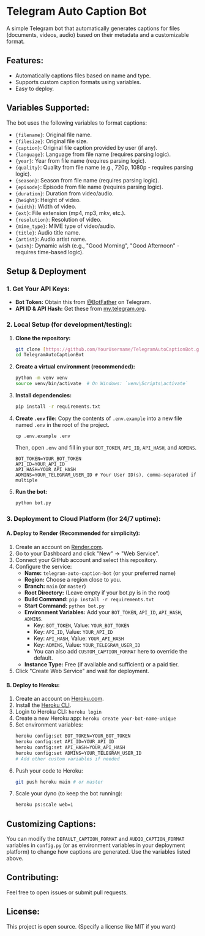 # Telegram Auto Caption Bot

A simple Telegram bot that automatically generates captions for files (documents, videos, audio) based on their metadata and a customizable format.

## Features:
* Automatically captions files based on name and type.
* Supports custom caption formats using variables.
* Easy to deploy.

## Variables Supported:
The bot uses the following variables to format captions:
* `{filename}`: Original file name.
* `{filesize}`: Original file size.
* `{caption}`: Original file caption provided by user (if any).
* `{language}`: Language from file name (requires parsing logic).
* `{year}`: Year from file name (requires parsing logic).
* `{quality}`: Quality from file name (e.g., 720p, 1080p - requires parsing logic).
* `{season}`: Season from file name (requires parsing logic).
* `{episode}`: Episode from file name (requires parsing logic).
* `{duration}`: Duration from video/audio.
* `{height}`: Height of video.
* `{width}`: Width of video.
* `{ext}`: File extension (mp4, mp3, mkv, etc.).
* `{resolution}`: Resolution of video.
* `{mime_type}`: MIME type of video/audio.
* `{title}`: Audio title name.
* `{artist}`: Audio artist name.
* `{wish}`: Dynamic wish (e.g., "Good Morning", "Good Afternoon" - requires time-based logic).

## Setup & Deployment

### 1. Get Your API Keys:
* **Bot Token:** Obtain this from [@BotFather](https://t.me/BotFather) on Telegram.
* **API ID & API Hash:** Get these from [my.telegram.org](https://my.telegram.org/).

### 2. Local Setup (for development/testing):

1.  **Clone the repository:**
    ```bash
    git clone [https://github.com/YourUsername/TelegramAutoCaptionBot.git](https://github.com/YourUsername/TelegramAutoCaptionBot.git)
    cd TelegramAutoCaptionBot
    ```
2.  **Create a virtual environment (recommended):**
    ```bash
    python -m venv venv
    source venv/bin/activate  # On Windows: `venv\Scripts\activate`
    ```
3.  **Install dependencies:**
    ```bash
    pip install -r requirements.txt
    ```
4.  **Create `.env` file:**
    Copy the contents of `.env.example` into a new file named `.env` in the root of the project.
    ```
    cp .env.example .env
    ```
    Then, open `.env` and fill in your `BOT_TOKEN`, `API_ID`, `API_HASH`, and `ADMINS`.
    ```
    BOT_TOKEN=YOUR_BOT_TOKEN
    API_ID=YOUR_API_ID
    API_HASH=YOUR_API_HASH
    ADMINS=YOUR_TELEGRAM_USER_ID # Your User ID(s), comma-separated if multiple
    ```
5.  **Run the bot:**
    ```bash
    python bot.py
    ```

### 3. Deployment to Cloud Platform (for 24/7 uptime):

#### **A. Deploy to Render (Recommended for simplicity):**

1.  Create an account on [Render.com](https://render.com/).
2.  Go to your Dashboard and click "New" -> "Web Service".
3.  Connect your GitHub account and select this repository.
4.  Configure the service:
    * **Name:** `telegram-auto-caption-bot` (or your preferred name)
    * **Region:** Choose a region close to you.
    * **Branch:** `main` (or `master`)
    * **Root Directory:** (Leave empty if your bot.py is in the root)
    * **Build Command:** `pip install -r requirements.txt`
    * **Start Command:** `python bot.py`
    * **Environment Variables:** Add your `BOT_TOKEN`, `API_ID`, `API_HASH`, `ADMINS`.
        * Key: `BOT_TOKEN`, Value: `YOUR_BOT_TOKEN`
        * Key: `API_ID`, Value: `YOUR_API_ID`
        * Key: `API_HASH`, Value: `YOUR_API_HASH`
        * Key: `ADMINS`, Value: `YOUR_TELEGRAM_USER_ID`
        * You can also add `CUSTOM_CAPTION_FORMAT` here to override the default.
    * **Instance Type:** Free (if available and sufficient) or a paid tier.
5.  Click "Create Web Service" and wait for deployment.

#### **B. Deploy to Heroku:**

1.  Create an account on [Heroku.com](https://www.heroku.com/).
2.  Install the [Heroku CLI](https://devcenter.heroku.com/articles/heroku-cli).
3.  Login to Heroku CLI: `heroku login`
4.  Create a new Heroku app: `heroku create your-bot-name-unique`
5.  Set environment variables:
    ```bash
    heroku config:set BOT_TOKEN=YOUR_BOT_TOKEN
    heroku config:set API_ID=YOUR_API_ID
    heroku config:set API_HASH=YOUR_API_HASH
    heroku config:set ADMINS=YOUR_TELEGRAM_USER_ID
    # Add other custom variables if needed
    ```
6.  Push your code to Heroku:
    ```bash
    git push heroku main # or master
    ```
7.  Scale your dyno (to keep the bot running):
    ```bash
    heroku ps:scale web=1
    ```

## Customizing Captions:
You can modify the `DEFAULT_CAPTION_FORMAT` and `AUDIO_CAPTION_FORMAT` variables in `config.py` (or as environment variables in your deployment platform) to change how captions are generated. Use the variables listed above.

## Contributing:
Feel free to open issues or submit pull requests.

## License:
This project is open source. (Specify a license like MIT if you want)

